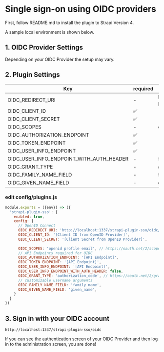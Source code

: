 # Single sign-on using OIDC providers

First, follow README.md to install the plugin to Strapi Version 4.

A sample local environment is shown below.

## 1. OIDC Provider Settings

Depending on your OIDC Provider the setup may vary. 

## 2. Plugin Settings

|  Key |  required | default |
| --- | -- | ---- |
| OIDC_REDIRECT_URI | - | http://localhost:1337/strapi-plugin-sso/oidc/callback |
| OIDC_CLIENT_ID | ✅ | - |
| OIDC_CLIENT_SECRET | ✅ | - |
| OIDC_SCOPES | - | openid profile email |
| OIDC_AUTHORIZATION_ENDPOINT | ✅ | - |
| OIDC_TOKEN_ENDPOINT | ✅ | - |
| OIDC_USER_INFO_ENDPOINT | ✅ | - |
| OIDC_USER_INFO_ENDPOINT_WITH_AUTH_HEADER | - | false |
| OIDC_GRANT_TYPE | - | authorization_code |
| OIDC_FAMILY_NAME_FIELD| - | family_name |
| OIDC_GIVEN_NAME_FIELD | - | given_name |

### edit config/plugins.js
```javascript
module.exports = ({env}) => ({
  'strapi-plugin-sso': {
    enabled: true,
    config: {
      // OpenID Connect
      OIDC_REDIRECT_URI: 'http://localhost:1337/strapi-plugin-sso/oidc/callback', // URI after successful login
      OIDC_CLIENT_ID: '[Client ID from OpenID Provider]',     
      OIDC_CLIENT_SECRET: '[Client Secret from OpenID Provider]',
      
      OIDC_SCOPES: 'openid profile email', // https://oauth.net/2/scope/
      // API Endpoints required for OIDC
      OIDC_AUTHORIZATION_ENDPOINT: '[API Endpoint]', 
      OIDC_TOKEN_ENDPOINT: '[API Endpoint]',
      OIDC_USER_INFO_ENDPOINT: '[API Endpoint]',
      OIDC_USER_INFO_ENDPOINT_WITH_AUTH_HEADER: false,
      OIDC_GRANT_TYPE: 'authorization_code', // https://oauth.net/2/grant-types/
      // customizable username arguments
      OIDC_FAMILY_NAME_FIELD: 'family_name',
      OIDC_GIVEN_NAME_FIELD: 'given_name',
    }
  }
})
```

## 3. Sign in with your OIDC account
```
http://localhost:1337/strapi-plugin-sso/oidc
```
If you can see the authentication screen of your OIDC Provider and then log in to the administration screen, you are done!
